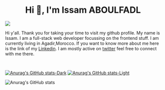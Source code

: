 <h1 align="center">Hi 👋, I'm Issam ABOULFADL</h1>

![](https://cdn.dribbble.com/users/2131993/screenshots/4948736/thoughtworks-gif_dribbble.gif)

Hi y'all. Thank you for taking your time to visit my github profile. My name is Issam. I am a full-stack web developer focussing on the frontend stuff. I am currently living in Agadir,Morocco.
If you want to know more about me here is the link of my [Linkedin](https://www.linkedin.com/in/issam-aboulfadl-950004192/). I am mostly active on [twitter](https://twitter.com/Dev_afdl) feel free to connect with me there.

<br/>


<!-- [![Issam's GitHub stats-Dark](https://github-readme-stats.vercel.app/api?Issam-AB&show_icons=true&theme=dark#gh-dark-mode-only)](https://github.com/Issam-AB/github-readme-stats#gh-dark-mode-only)
[![Issam's GitHub stats-Light](https://github-readme-stats.vercel.app/api?Issam-AB&show_icons=true&theme=default#gh-light-mode-only)](https://github.com/Issam-AB/github-readme-stats#gh-light-mode-only)
 -->

[![Anurag's GitHub stats-Dark](https://github-readme-stats.vercel.app/api?username=anuraghazra&show_icons=true&theme=dark#gh-dark-mode-only)](https://github.com/anuraghazra/github-readme-stats#gh-dark-mode-only)
[![Anurag's GitHub stats-Light](https://github-readme-stats.vercel.app/api?username=anuraghazra&show_icons=true&theme=default#gh-light-mode-only)](https://github.com/anuraghazra/github-readme-stats#gh-light-mode-only)


![Anurag's GitHub stats](https://github-readme-stats.vercel.app/api?username=anuraghazra&show_icons=true&bg_color=00000000)
